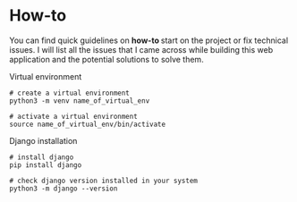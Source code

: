 # How-to

You can find quick guidelines on <b> how-to </b> start on the project or fix technical issues. I will list all the issues that I came across while building this web application and the potential solutions to solve them.

Virtual environment
```
# create a virtual environment
python3 -m venv name_of_virtual_env

# activate a virtual environment
source name_of_virtual_env/bin/activate
```

Django installation
```
# install django
pip install django

# check django version installed in your system
python3 -m django --version
```